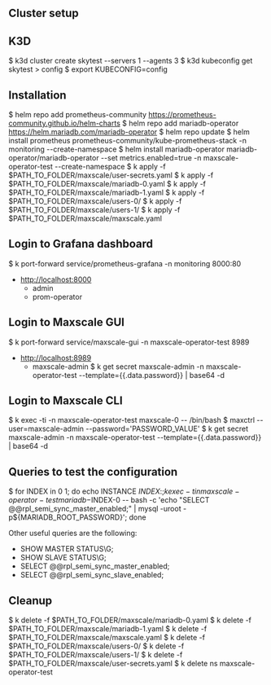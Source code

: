 ## Cluster setup

## K3D

$ k3d cluster create skytest --servers 1 --agents 3
$ k3d kubeconfig get skytest > config
$ export KUBECONFIG=config

## Installation

$ helm repo add prometheus-community <https://prometheus-community.github.io/helm-charts>
$ helm repo add mariadb-operator <https://helm.mariadb.com/mariadb-operator>
$ helm repo update
$ helm install prometheus prometheus-community/kube-prometheus-stack -n monitoring --create-namespace
$ helm install mariadb-operator mariadb-operator/mariadb-operator --set metrics.enabled=true -n maxscale-operator-test --create-namespace
$ k apply -f $PATH_TO_FOLDER/maxscale/user-secrets.yaml
$ k apply -f $PATH_TO_FOLDER/maxscale/mariadb-0.yaml
$ k apply -f $PATH_TO_FOLDER/maxscale/mariadb-1.yaml
$ k apply -f $PATH_TO_FOLDER/maxscale/users-0/
$ k apply -f $PATH_TO_FOLDER/maxscale/users-1/
$ k apply -f $PATH_TO_FOLDER/maxscale/maxscale.yaml

## Login to Grafana dashboard

$ k port-forward service/prometheus-grafana -n monitoring 8000:80

- <http://localhost:8000>
  - admin
  - prom-operator

## Login to Maxscale GUI

$ k port-forward service/maxscale-gui -n maxscale-operator-test 8989

- <http://localhost:8989>
  - maxscale-admin
    $ k get secret maxscale-admin -n maxscale-operator-test --template={{.data.password}} | base64 -d

## Login to Maxscale CLI

$ k exec -ti -n maxscale-operator-test maxscale-0 -- /bin/bash
$ maxctrl --user=maxscale-admin --password='PASSWORD_VALUE'
$ k get secret maxscale-admin -n maxscale-operator-test --template={{.data.password}} | base64 -d

## Queries to test the configuration

$ for INDEX in 0 1; do echo INSTANCE $INDEX:; k exec -tin maxscale-operator-test mariadb-$INDEX-0 -- bash -c 'echo "SELECT @@rpl_semi_sync_master_enabled;" | mysql -uroot -p${MARIADB_ROOT_PASSWORD}'; done

Other useful queries are the following:

- SHOW MASTER STATUS\G;
- SHOW SLAVE STATUS\G;
- SELECT @@rpl_semi_sync_master_enabled;
- SELECT @@rpl_semi_sync_slave_enabled;

## Cleanup

$ k delete -f $PATH_TO_FOLDER/maxscale/mariadb-0.yaml
$ k delete -f $PATH_TO_FOLDER/maxscale/mariadb-1.yaml
$ k delete -f $PATH_TO_FOLDER/maxscale/maxscale.yaml
$ k delete -f $PATH_TO_FOLDER/maxscale/users-0/
$ k delete -f $PATH_TO_FOLDER/maxscale/users-1/
$ k delete -f $PATH_TO_FOLDER/maxscale/user-secrets.yaml
$ k delete ns maxscale-operator-test

